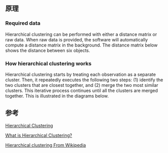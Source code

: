 ## 原理

### Required data
Hierarchical clustering can be performed with either a distance matrix or raw data. When raw data is provided, the software will automatically compute a distance matrix in the background. The distance matrix below shows the distance between six objects.

### How hierarchical clustering works
Hierarchical clustering starts by treating each observation as a separate cluster. Then, it repeatedly executes the following two steps: (1) identify the two clusters that are closest together, and (2) merge the two most similar clusters. This iterative process continues until all the clusters are merged together. This is illustrated in the diagrams below.




## 参考
[Hierarchical Clustering](https://www.sciencedirect.com/topics/computer-science/hierarchical-clustering)

[What is Hierarchical Clustering?](https://www.displayr.com/what-is-hierarchical-clustering/#:~:text=Hierarchical%20clustering%2C%20also%20known%20as,broadly%20similar%20to%20each%20other.)

[Hierarchical clustering
From Wikipedia](https://en.wikipedia.org/wiki/Hierarchical_clustering)